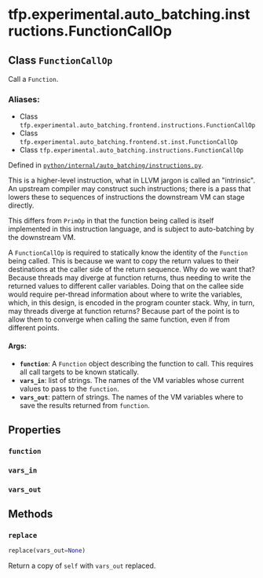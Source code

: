 <div itemscope itemtype="http://developers.google.com/ReferenceObject">
<meta itemprop="name" content="tfp.experimental.auto_batching.instructions.FunctionCallOp" />
<meta itemprop="path" content="Stable" />
<meta itemprop="property" content="function"/>
<meta itemprop="property" content="vars_in"/>
<meta itemprop="property" content="vars_out"/>
<meta itemprop="property" content="replace"/>
</div>

# tfp.experimental.auto_batching.instructions.FunctionCallOp

## Class `FunctionCallOp`

Call a `Function`.



### Aliases:

* Class `tfp.experimental.auto_batching.frontend.instructions.FunctionCallOp`
* Class `tfp.experimental.auto_batching.frontend.st.inst.FunctionCallOp`
* Class `tfp.experimental.auto_batching.instructions.FunctionCallOp`



Defined in [`python/internal/auto_batching/instructions.py`](https://github.com/tensorflow/probability/tree/master/tensorflow_probability/python/internal/auto_batching/instructions.py).

<!-- Placeholder for "Used in" -->

This is a higher-level instruction, what in LLVM jargon is called an
"intrinsic".  An upstream compiler may construct such instructions;
there is a pass that lowers these to sequences of instructions the
downstream VM can stage directly.

This differs from `PrimOp` in that the function being called is
itself implemented in this instruction language, and is subject to
auto-batching by the downstream VM.

A `FunctionCallOp` is required to statically know the identity of the
`Function` being called.  This is because we want to copy the return
values to their destinations at the caller side of the return
sequence.  Why do we want that?  Because threads may diverge at
function returns, thus needing to write the returned values to
different caller variables.  Doing that on the callee side would
require per-thread information about where to write the variables,
which, in this design, is encoded in the program counter stack.
Why, in turn, may threads diverge at function returns?  Because part
of the point is to allow them to converge when calling the same
function, even if from different points.

#### Args:


* <b>`function`</b>: A `Function` object describing the function to call.
  This requires all call targets to be known statically.
* <b>`vars_in`</b>: list of strings.  The names of the VM variables whose
  current values to pass to the `function`.
* <b>`vars_out`</b>: pattern of strings.  The names of the VM variables
  where to save the results returned from `function`.

## Properties

<h3 id="function"><code>function</code></h3>




<h3 id="vars_in"><code>vars_in</code></h3>




<h3 id="vars_out"><code>vars_out</code></h3>






## Methods

<h3 id="replace"><code>replace</code></h3>

``` python
replace(vars_out=None)
```

Return a copy of `self` with `vars_out` replaced.




